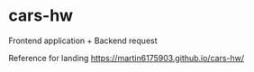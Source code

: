 # cars-hw
Frontend application + Backend request

Reference for landing https://martin6175903.github.io/cars-hw/

